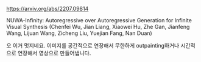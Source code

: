 https://arxiv.org/abs/2207.09814

NUWA-Infinity: Autoregressive over Autoregressive Generation for Infinite Visual Synthesis (Chenfei Wu, Jian Liang, Xiaowei Hu, Zhe Gan, Jianfeng Wang, Lijuan Wang, Zicheng Liu, Yuejian Fang, Nan Duan)

오 이거 멋지네요. 이미지를 공간적으로 연장해서 무한하게 outpainting하거나 시간적으로 연장해서 영상으로 만들어냅니다.